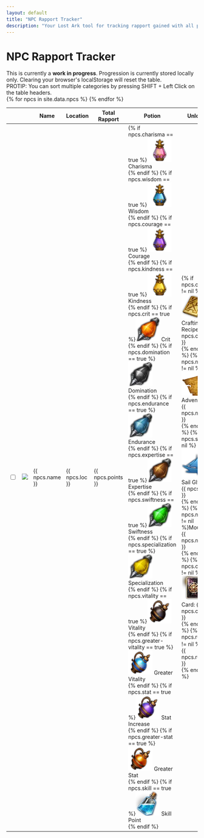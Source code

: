 ```yaml
---
layout: default
title: "NPC Rapport Tracker"
description: "Your Lost Ark tool for tracking rapport gained with all possible NPCs. Find their location and sort by the fastest or longest ones to farm."
---
```


<h1>NPC Rapport Tracker</h1>

<div class="progressbar-container">
  <div class="progressbar-bar"></div>
  <div class="progressbar-label"></div>
</div>
<div class = "ready"></div>

<div class="alert alert-danger" role="alert">
  This is currently a <strong>work in progress</strong>. Progression is currently stored locally only. Clearing your browser's localStorage will reset the table.
</div>

<div class="alert alert-info" role="alert">
  PROTIP: You can sort multiple categories by pressing SHIFT + Left Click on the table headers.
</div>

<table id="sortTable" class="display dt-responsive">
  <thead>
    <tr>
      <th class="no-sort"></th>
      <th class="npc-icon-column no-sort"></th>
      <th style="width: 150px;">Name</th>
      <th>Location</th>
      <th>Total Rapport</th>
      <th>Potion</th>
      <th>Unlock</th>
      <th>Collection</th>
      <th>Hire</th>
    </tr>
  </thead>
  <tbody>
    {% for npcs in site.data.npcs %}
      <tr>
        <td>
          <input type="checkbox" id="{{ npcs.id }}" class="box">
        </td>
        <td>
            <img class="npc-icon" src="/assets/img/npc/{{ npcs.icon }}" />
        </td>
        <td> 
          {{ npcs.name }}
        </td>        
        <td>
          {{ npcs.loc }}
        </td>
        <td>
          {{ npcs.points }}
        </td>
        <td>
          {% if npcs.charisma == true %}<img class="lost-icon" src="/assets/img/icon/Charisma.png" /> Charisma<br />{% endif %}
          {% if npcs.wisdom == true %}<img class="lost-icon" src="/assets/img/icon/Wisdom.png" /> Wisdom<br />{% endif %}
          {% if npcs.courage == true %}<img class="lost-icon" src="/assets/img/icon/Courage.png" /> Courage<br />{% endif %}
          {% if npcs.kindness == true %}<img class="lost-icon" src="/assets/img/icon/Kindness.png" /> Kindness<br />{% endif %}
          {% if npcs.crit == true %}<img class="lost-icon" src="/assets/img/icon/Crit.png" /> Crit<br />{% endif %}
          {% if npcs.domination == true %}<img class="lost-icon" src="/assets/img/icon/Domination.png" /> Domination<br />{% endif %}
          {% if npcs.endurance == true %}<img class="lost-icon" src="/assets/img/icon/Endurance.png" /> Endurance<br />{% endif %}
          {% if npcs.expertise == true %}<img class="lost-icon" src="/assets/img/icon/Expertise.png" /> Expertise<br />{% endif %}
          {% if npcs.swiftness == true %}<img class="lost-icon" src="/assets/img/icon/Swiftness.png" /> Swiftness<br />{% endif %}
          {% if npcs.specialization == true %}<img class="lost-icon" src="/assets/img/icon/Specialization Increase.png" /> Specialization<br />{% endif %}
          {% if npcs.vitality == true %}<img class="lost-icon" src="/assets/img/icon/Vitality Increase.png" /> Vitality<br />{% endif %}
          {% if npcs.greater-vitality == true %}<img class="lost-icon" src="/assets/img/icon/Greater Vitality.png" /> Greater Vitality<br />{% endif %}
          {% if npcs.stat == true %}<img class="lost-icon" src="/assets/img/icon/Stat Increase.png" /> Stat Increase<br />{% endif %}
          {% if npcs.greater-stat == true %}<img class="lost-icon" src="/assets/img/icon/Greater Stat Increase.png" /> Greater Stat<br />{% endif %}
          {% if npcs.skill == true %}<img class="lost-icon" src="/assets/img/icon/Skill Point.png" /> Skill Point<br />{% endif %}
        </td>
        <td>
          {% if npcs.craft != nil %}<img class="lost-icon" src="/assets/img/icon/crafting.png" /> Crafting Recipe: {{ npcs.craft }}<br />{% endif %}
          {% if npcs.map != nil %}<img class="lost-icon" src="/assets/img/icon/map.png" /> Adventure: {{ npcs.map }}<br />{% endif %}
          {% if npcs.sail != nil %}<img class="lost-icon" src="/assets/img/icon/icon_ship_1.png" /> Sail Glyph: {{ npcs.sail }}<br />{% endif %}
          {% if npcs.mount != nil %}Mount: {{ npcs.mount }}<br/>{% endif %}
          {% if npcs.card != nil %}<img class="lost-icon" src="/assets/img/icon/card.png" /> Card: {{ npcs.card }}<br/>{% endif %}
          {% if npcs.rune != nil %}<img class="lost-icon" src="/assets/img/icon/{{ npcs.rune | downcase }}.png" /> {{ npcs.rune }}<br/>{% endif %}
        </td>
        <td>
          {% if npcs.giant != nil %} <img class="lost-icon" src="/assets/img/icon/giant-heart.png" /> {{ npcs.giant }} Giant Heart<br/>{% endif %}
          {% if npcs.masterpiece != nil %} <img class="lost-icon" src="/assets/img/icon/masterpiece.png" />Masterpiece {{ npcs.masterpiece }}<br/>{% endif %}
          {% if npcs.omnium != nil %} <img class="lost-icon" src="/assets/img/icon/omnium.png" /> Omnium Star {{ npcs.omnium }}<br/>{% endif %}
          {% if npcs.island != nil %}<img class="lost-icon" src="/assets/img/icon/island.png" /> {{ npcs.island }}<br/>{% endif %}
        </td>
        <td>
          {% if npcs.crew != nil %}<img class="lost-icon" src="/assets/img/icon/crew.png" /> Crew: {{ npcs.crew }}<br/>{% endif %}
          {% if npcs.sailor != nil %}<img class="lost-icon" src="/assets/img/icon/sailor.png" /> Sailor: {{ npcs.sailor }}<br/>{% endif %}
        </td>
      </tr>
    {% endfor %}
  </tbody>
</table>
